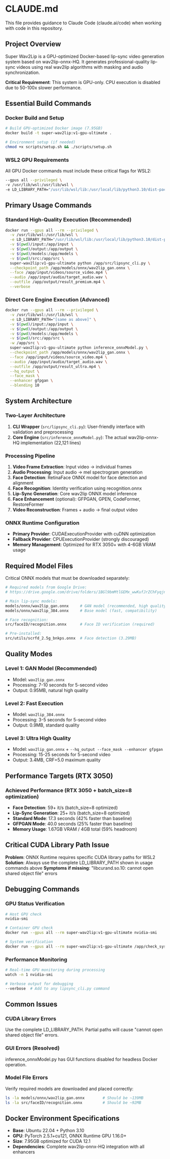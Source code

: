 # CLAUDE.md

This file provides guidance to Claude Code (claude.ai/code) when working with code in this repository.

## Project Overview

Super Wav2Lip is a GPU-optimized Docker-based lip-sync video generation system based on wav2lip-onnx-HQ. It generates professional-quality lip-sync videos using real wav2lip algorithms with masking and audio synchronization.

**Critical Requirement**: This system is GPU-only. CPU execution is disabled due to 50-100x slower performance.

## Essential Build Commands

### Docker Build and Setup
```bash
# Build GPU-optimized Docker image (7.95GB)
docker build -t super-wav2lip:v1-gpu-ultimate .

# Environment setup (if needed)
chmod +x scripts/setup.sh && ./scripts/setup.sh
```

### WSL2 GPU Requirements
All GPU Docker commands must include these critical flags for WSL2:
```bash
--gpus all --privileged \
-v /usr/lib/wsl:/usr/lib/wsl \
-e LD_LIBRARY_PATH="/usr/lib/wsl/lib:/usr/local/lib/python3.10/dist-packages/nvidia/curand/lib:/usr/local/lib/python3.10/dist-packages/nvidia/cublas/lib:/usr/local/lib/python3.10/dist-packages/nvidia/cudnn/lib:/usr/local/lib/python3.10/dist-packages/nvidia/cufft/lib:/usr/local/lib/python3.10/dist-packages/nvidia/cuda_runtime/lib:/usr/local/lib/python3.10/dist-packages/nvidia/cuda_nvrtc/lib"
```

## Primary Usage Commands

### Standard High-Quality Execution (Recommended)
```bash
docker run --gpus all --rm --privileged \
  -v /usr/lib/wsl:/usr/lib/wsl \
  -e LD_LIBRARY_PATH="/usr/lib/wsl/lib:/usr/local/lib/python3.10/dist-packages/nvidia/curand/lib:/usr/local/lib/python3.10/dist-packages/nvidia/cublas/lib:/usr/local/lib/python3.10/dist-packages/nvidia/cudnn/lib:/usr/local/lib/python3.10/dist-packages/nvidia/cufft/lib:/usr/local/lib/python3.10/dist-packages/nvidia/cuda_runtime/lib:/usr/local/lib/python3.10/dist-packages/nvidia/cuda_nvrtc/lib" \
  -v $(pwd)/input:/app/input \
  -v $(pwd)/output:/app/output \
  -v $(pwd)/models:/app/models \
  -v $(pwd)/src:/app/src \
  super-wav2lip:v1-gpu-ultimate python /app/src/lipsync_cli.py \
  --checkpoint_path /app/models/onnx/wav2lip_gan.onnx \
  --face /app/input/videos/source_video.mp4 \
  --audio /app/input/audio/target_audio.wav \
  --outfile /app/output/result_premium.mp4 \
  --verbose
```

### Direct Core Engine Execution (Advanced)
```bash
docker run --gpus all --rm --privileged \
  -v /usr/lib/wsl:/usr/lib/wsl \
  -e LD_LIBRARY_PATH="[same as above]" \
  -v $(pwd)/input:/app/input \
  -v $(pwd)/output:/app/output \
  -v $(pwd)/models:/app/models \
  -v $(pwd)/src:/app/src \
  -w /app/src \
  super-wav2lip:v1-gpu-ultimate python inference_onnxModel.py \
  --checkpoint_path /app/models/onnx/wav2lip_gan.onnx \
  --face /app/input/videos/source_video.mp4 \
  --audio /app/input/audio/target_audio.wav \
  --outfile /app/output/result_ultra.mp4 \
  --hq_output \
  --face_mask \
  --enhancer gfpgan \
  --blending 10
```

## System Architecture

### Two-Layer Architecture
1. **CLI Wrapper** (`src/lipsync_cli.py`): User-friendly interface with validation and preprocessing
2. **Core Engine** (`src/inference_onnxModel.py`): The actual wav2lip-onnx-HQ implementation (22,121 lines)

### Processing Pipeline
1. **Video Frame Extraction**: Input video → individual frames
2. **Audio Processing**: Input audio → mel spectrogram generation
3. **Face Detection**: RetinaFace ONNX model for face detection and alignment
4. **Face Recognition**: Identity verification using recognition.onnx
5. **Lip-Sync Generation**: Core wav2lip ONNX model inference
6. **Face Enhancement** (optional): GFPGAN, GPEN, CodeFormer, RestoreFormer
7. **Video Reconstruction**: Frames + audio → final output video

### ONNX Runtime Configuration
- **Primary Provider**: CUDAExecutionProvider with cuDNN optimization
- **Fallback Provider**: CPUExecutionProvider (strongly discouraged)
- **Memory Management**: Optimized for RTX 3050+ with 4-6GB VRAM usage

## Required Model Files

Critical ONNX models that must be downloaded separately:
```bash
# Required models from Google Drive: 
# https://drive.google.com/drive/folders/1BGl9bmMtlGEMx_wwKufJrZChFyqjnlsQ

# Main lip-sync models:
models/onnx/wav2lip_gan.onnx     # GAN model (recommended, high quality)
models/onnx/wav2lip_384.onnx     # Base model (fast, compatibility)

# Face recognition:
src/faceID/recognition.onnx      # Face ID verification (required)

# Pre-installed:
src/utils/scrfd_2.5g_bnkps.onnx  # Face detection (3.29MB)
```

## Quality Modes

### Level 1: GAN Model (Recommended)
- Model: `wav2lip_gan.onnx`
- Processing: 7-10 seconds for 5-second video
- Output: 0.95MB, natural high quality

### Level 2: Fast Execution
- Model: `wav2lip_384.onnx`
- Processing: 3-5 seconds for 5-second video
- Output: 0.9MB, standard quality

### Level 3: Ultra High Quality
- Model: `wav2lip_gan.onnx` + `--hq_output --face_mask --enhancer gfpgan`
- Processing: 15-25 seconds for 5-second video
- Output: 3.4MB, CRF=5.0 maximum quality

## Performance Targets (RTX 3050)

### Achieved Performance (RTX 3050 + batch_size=8 optimization)
- **Face Detection**: 59+ it/s (batch_size=8 optimized)
- **Lip-Sync Generation**: 25+ it/s (batch_size=8 optimized)
- **Standard Mode**: 17.3 seconds (42% faster than baseline)
- **GFPGAN Mode**: 40.0 seconds (25% faster than baseline)
- **Memory Usage**: 1.67GB VRAM / 4GB total (59% headroom)

## Critical CUDA Library Path Issue

**Problem**: ONNX Runtime requires specific CUDA library paths for WSL2
**Solution**: Always use the complete LD_LIBRARY_PATH shown in usage commands above
**Symptoms if missing**: "libcurand.so.10: cannot open shared object file" errors

## Debugging Commands

### GPU Status Verification
```bash
# Host GPU check
nvidia-smi

# Container GPU check
docker run --gpus all --rm super-wav2lip:v1-gpu-ultimate nvidia-smi

# System verification
docker run --gpus all --rm super-wav2lip:v1-gpu-ultimate /app/check_system.sh
```

### Performance Monitoring
```bash
# Real-time GPU monitoring during processing
watch -n 1 nvidia-smi

# Verbose output for debugging
--verbose  # Add to any lipsync_cli.py command
```

## Common Issues

### CUDA Library Errors
Use the complete LD_LIBRARY_PATH. Partial paths will cause "cannot open shared object file" errors.

### GUI Errors (Resolved)
inference_onnxModel.py has GUI functions disabled for headless Docker operation.

### Model File Errors
Verify required models are downloaded and placed correctly:
```bash
ls -la models/onnx/wav2lip_gan.onnx        # Should be ~139MB
ls -la src/faceID/recognition.onnx         # Should be ~92MB
```

## Docker Environment Specifications

- **Base**: Ubuntu 22.04 + Python 3.10
- **GPU**: PyTorch 2.5.1+cu121, ONNX Runtime GPU 1.16.0+
- **Size**: 7.95GB optimized for CUDA 12.1
- **Dependencies**: Complete wav2lip-onnx-HQ integration with all enhancers
